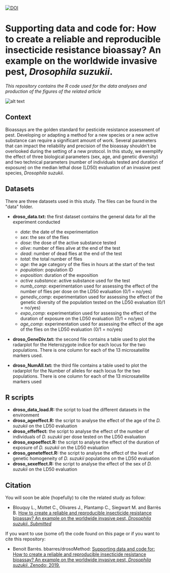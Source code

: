 [![DOI](https://zenodo.org/badge/119716271.svg)](https://zenodo.org/badge/latestdoi/119716271)
# Supporting data and code for: How to create a reliable and reproducible insecticide resistance bioassay? An example on the worldwide invasive pest, *Drosophila suzukii*.
*This repository contains the R code used for the data analyses and production of the figures of the related article*

![alt text](https://j2ejmg.db.files.1drv.com/y4mfs0HpAp-0lm3RXzqAl_6ox6ANJQa-eeY3mIva0J6-lCC_iOKhirczqHbvFa1CbVb0zPHC62CYNYdRDSlUcYTQsepfEoC7Rmwm5mL_yKFWTqgLlbRiQ8RWuDxwEzTYUQqne5s6Sj7aI_ky82MSBhwN4rsbfdgoEmAVv7WUUCsUatxVesPePWVoVl-Sv0hMsYnAh5W2h4q5jLprGqbSMofWQ?width=1584&height=588&cropmode=none)


## Context
Bioassays are the golden standard for pesticide resistance assessment of pest. Developing or adapting a method for a new species or a new active substance can require a significant amount of work. Several parameters that can impact the reliability and precision of the bioassay shouldn't be overlooked during the setting of a new protocol. In this study, we exemplify the effect of three biological parameters (sex, age, and genetic diversity) and two technical parameters (number of individuals tested and duration of exposure) on the median lethal dose (LD50) evaluation of an invasive pest species, *Drosophila suzukii*. 


## Datasets
There are three datasets used in this study. The files can be found in the "data" folder. 

+ **droso_data.txt:** the first dataset contains the general data for all the experiment conducted
  + *date*: the date of the experimentation
  + *sex*: the sex of the flies
  + *dose*: the dose of the active substance tested
  + *alive*: number of flies alive at the end of the test
  + *dead*: number of dead flies at the end of the test
  + *total*: the total number of flies
  + *age*: the age category of the flies in hours at the start of the test
  + *population*: population ID
  + *exposition*: duration of the exposition
  + *active substance*: active substance used for the test
  + *numb_comp*: experimentation used for assessing the effect of the number of flies per dose on the LD50 evaluation (0/1 = no/yes)
  + *genediv_comp*: experimentation used for assessing the effect of the genetic diversity of the population tested on the LD50 evaluation (0/1 = no/yes)
  + *expo_comp*: experimentation used for assessing the effect of the duration of exposure on the LD50 evaluation (0/1 = no/yes)
  + *age_comp*: experimentation used for assessing the effect of the age of the flies on the LD50 evaluation (0/1 = no/yes)

+ **droso_GeneDiv.txt:** the second file contains a table used to plot the radarplot for the Heterozygote indice for each locus for the two populations. There is one column for each of the 13 microsatellite markers used. 

+ **droso_NumAll.txt:** the third file contains a table used to plot the radarplot for the Number of alleles for each locus for the two populations. There is one column for each of the 13 microsatellite markers used


## R scripts
+ **droso_data_load.R:** the script to load the different datasets in the environment
+ **droso_ageeffect.R:** the script to analyse the effect of the age of the *D. suzukii* on the LD50 evaluation
+ **droso_effeffect:** the script to analyse the effect of the number of individuals of *D. suzukii* per dose tested on the LD50 evaluation
+ **droso_expoeffect.R:** the script to analyse the effect of the duration of exposure  of *D. suzukii* on the LD50 evaluation
+ **droso_geneteffect.R:** the script to analyse the effect of the level of genetic homogeneity of *D. suzukii* populations on the LD50 evaluation
+ **droso_sexeffect.R:** the script to analyse the effect of the sex of *D. suzukii*  on the LD50 evaluation


## Citation
You will soon be able (hopefully) to cite the related study as follow: 
+ Blouquy L., Mottet C., Olivares J., Plantamp C., Siegwart M. and Barrès B.
[How to create a reliable and reproducible insecticide resistance bioassay? An example on the worldwide invasive pest, *Drosophila suzukii*. *Submitted*]()

If you want to use (some of) the code found on this page or if you want to cite this repository:
+ Benoit Barrès. bbarres/drosoMethod: [Supporting data and code for: How to create a reliable and reproducible insecticide resistance bioassay? An example on the worldwide invasive pest, *Drosophila suzukii*. Zenodo; 2019.](https://zenodo.org/badge/latestdoi/119716271)
